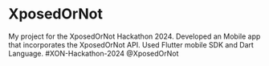 # XposedOrNot

My project for the XposedOrNot Hackathon 2024.
Developed an Mobile app that incorporates the XposedOrNot API.
Used Flutter mobile SDK and Dart Language.
#XON-Hackathon-2024 @XposedOrNot